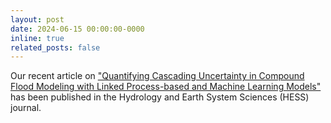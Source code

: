 ```yaml
---
layout: post
date: 2024-06-15 00:00:00-0000
inline: true
related_posts: false
---
```


Our recent article on <a href="https://doi.org/10.5194/hess-28-2531-2024">"Quantifying Cascading Uncertainty in Compound Flood Modeling with Linked Process-based and Machine Learning Models"</a> has been published in the Hydrology and Earth System Sciences (HESS) journal.